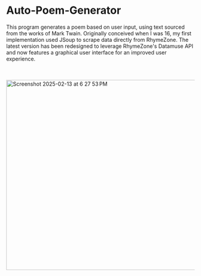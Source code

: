 # Auto-Poem-Generator

This program generates a poem based on user input, using text sourced from the works of Mark Twain. Originally conceived when I was 16, my first implementation used JSoup to scrape data directly from RhymeZone. The latest version has been redesigned to leverage RhymeZone's Datamuse API and now features a graphical user interface for an improved user experience.


<br><br>
<img width="508" alt="Screenshot 2025-02-13 at 6 27 53 PM" src="https://github.com/user-attachments/assets/0c861740-2109-40c5-97ba-b56641b01f72" />
